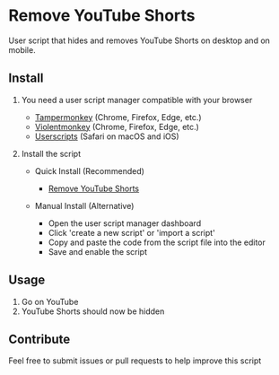 # Remove YouTube Shorts

User script that hides and removes YouTube Shorts on desktop and on mobile.

## Install

1. You need a user script manager compatible with your browser

   - [Tampermonkey](https://www.tampermonkey.net) (Chrome, Firefox, Edge, etc.)
   - [Violentmonkey](https://violentmonkey.github.io) (Chrome, Firefox, Edge, etc.)
   - [Userscripts](https://github.com/quoid/userscripts) (Safari on macOS and iOS)

2. Install the script

   - Quick Install (Recommended)

     - [Remove YouTube Shorts](https://raw.githubusercontent.com/chippokiddo/removeyoutubeshorts/main/Remove%20YouTube%20Shorts.user.js)

   - Manual Install (Alternative)
     - Open the user script manager dashboard
     - Click 'create a new script' or 'import a script'
     - Copy and paste the code from the script file into the editor
     - Save and enable the script

## Usage

1. Go on YouTube
2. YouTube Shorts should now be hidden

## Contribute

Feel free to submit issues or pull requests to help improve this script
